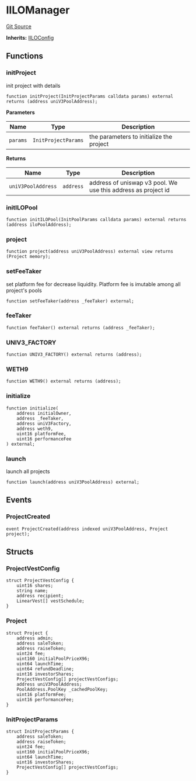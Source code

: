 # IILOManager
[Git Source](https://github.com/KYRDTeam/ilo-contracts/blob/efdd1e09c11736c5cee1dacbdd6c598f078eeaec/src/interfaces/IILOManager.sol)

**Inherits:**
[IILOConfig](/src/interfaces/IILOConfig.sol/interface.IILOConfig.md)


## Functions
### initProject

init project with details


```solidity
function initProject(InitProjectParams calldata params) external returns (address uniV3PoolAddress);
```
**Parameters**

|Name|Type|Description|
|----|----|-----------|
|`params`|`InitProjectParams`|the parameters to initialize the project|

**Returns**

|Name|Type|Description|
|----|----|-----------|
|`uniV3PoolAddress`|`address`|address of uniswap v3 pool. We use this address as project id|


### initILOPool


```solidity
function initILOPool(InitPoolParams calldata params) external returns (address iloPoolAddress);
```

### project


```solidity
function project(address uniV3PoolAddress) external view returns (Project memory);
```

### setFeeTaker

set platform fee for decrease liquidity. Platform fee is imutable among all project's pools


```solidity
function setFeeTaker(address _feeTaker) external;
```

### feeTaker


```solidity
function feeTaker() external returns (address _feeTaker);
```

### UNIV3_FACTORY


```solidity
function UNIV3_FACTORY() external returns (address);
```

### WETH9


```solidity
function WETH9() external returns (address);
```

### initialize


```solidity
function initialize(
    address initialOwner,
    address _feeTaker,
    address uniV3Factory,
    address weth9,
    uint16 platformFee,
    uint16 performanceFee
) external;
```

### launch

launch all projects


```solidity
function launch(address uniV3PoolAddress) external;
```

## Events
### ProjectCreated

```solidity
event ProjectCreated(address indexed uniV3PoolAddress, Project project);
```

## Structs
### ProjectVestConfig

```solidity
struct ProjectVestConfig {
    uint16 shares;
    string name;
    address recipient;
    LinearVest[] vestSchedule;
}
```

### Project

```solidity
struct Project {
    address admin;
    address saleToken;
    address raiseToken;
    uint24 fee;
    uint160 initialPoolPriceX96;
    uint64 launchTime;
    uint64 refundDeadline;
    uint16 investorShares;
    ProjectVestConfig[] projectVestConfigs;
    address uniV3PoolAddress;
    PoolAddress.PoolKey _cachedPoolKey;
    uint16 platformFee;
    uint16 performanceFee;
}
```

### InitProjectParams

```solidity
struct InitProjectParams {
    address saleToken;
    address raiseToken;
    uint24 fee;
    uint160 initialPoolPriceX96;
    uint64 launchTime;
    uint16 investorShares;
    ProjectVestConfig[] projectVestConfigs;
}
```


